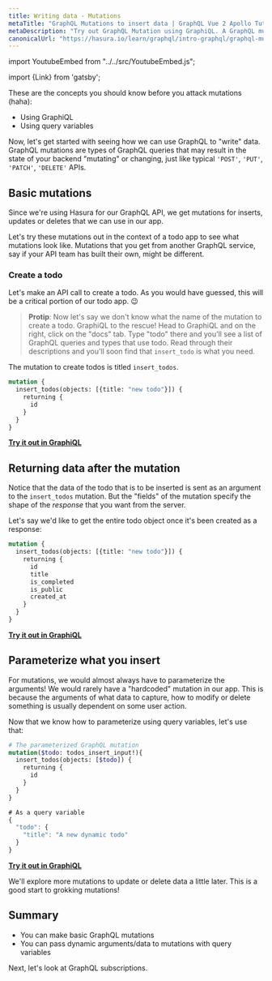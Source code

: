 ```yaml
---
title: Writing data - Mutations
metaTitle: "GraphQL Mutations to insert data | GraphQL Vue 2 Apollo Tutorial"
metaDescription: "Try out GraphQL Mutation using GraphiQL. A GraphQL mutation example with dynamic arguments and variables to insert data"
canonicalUrl: "https://hasura.io/learn/graphql/intro-graphql/graphql-mutations/"
---
```


import YoutubeEmbed from "../../src/YoutubeEmbed.js";

<YoutubeEmbed link="https://www.youtube.com/embed/9w4f8p8AqNs" />

import {Link} from 'gatsby';

These are the concepts you should know before you attack mutations (haha):
- <Link to="/intro-to-graphql/2-fetching-data-queries/#tryoutgraphqlqueries">Using GraphiQL</Link>
- <Link to="/intro-to-graphql/2-fetching-data-queries/#graphqlvariables:passingargumentstoyourqueriesdynamically">Using query variables</Link>

Now, let's get started with seeing how we can use GraphQL to "write" data.
GraphQL mutations are types of GraphQL queries that may result in the state
of your backend "mutating" or changing, just like typical `'POST'`,
`'PUT'`, `'PATCH'`, `'DELETE'` APIs.

## Basic mutations
Since we're using Hasura for our GraphQL API, we get mutations for
inserts, updates or deletes that we can use in our app.

Let's try these mutations out in the context of a todo app to see
what mutations look like. Mutations that you get from another GraphQL
service, say if your API team has built their own,  might be different.

### Create a todo

Let's make an API call to create a todo. As you would have guessed, this
will be a critical portion of our todo app. 😉

> **Protip**: Now let's say we don't know what the name of the mutation to 
> create a todo. GraphiQL to the rescue!
> Head to GraphiQL and on the right, click on the "docs" tab.
> Type "todo" there and you'll see a list of GraphQL queries and types
> that use todo. Read through their descriptions and you'll soon
> find that `insert_todo` is what you need.

The mutation to create todos is titled `insert_todos`.

```graphql
mutation {
  insert_todos(objects: [{title: "new todo"}]) {
    returning {
      id
    }
  }
}
```

<!-- [//]: # TODO: -->
<b><a href="https://hasura.io/learn/graphql/graphiql" target="_blank">Try it out in GraphiQL</a></b>

## Returning data after the mutation
Notice that the data of the todo that is to be inserted is sent as
an argument to the `insert_todos` mutation. But the "fields" of the mutation
specify the shape of the _response_ that you want from the server.

Let's say we'd like to get the entire todo object once it's been created
as a response:

```graphql
mutation {
  insert_todos(objects: [{title: "new todo"}]) {
    returning {
      id
      title
      is_completed
      is_public
      created_at
    }
  }
}
```

<!-- [//]: # TODO: -->
<b><a href="https://hasura.io/learn/graphql/graphiql" target="_blank">Try it out in GraphiQL</a></b>

## Parameterize what you insert

For mutations, we would almost always have to parameterize the arguments! We
would rarely have a "hardcoded" mutation in our app. This is because
the arguments of what data to capture, how to modify or delete something is usually
dependent on some user action.

Now that we know how to parameterize using query variables, let's use that:

```graphql
# The parameterized GraphQL mutation
mutation($todo: todos_insert_input!){
  insert_todos(objects: [$todo]) {
    returning {
      id
    }
  }
}
```

```javascript
# As a query variable
{
  "todo": {
    "title": "A new dynamic todo"
  }
}
```

<!-- [//]: # TODO: -->
<b><a href="https://hasura.io/learn/graphql/graphiql" target="_blank">Try it out in GraphiQL</a></b>

We'll explore more mutations to update or delete data a little later.
This is a good start to grokking mutations!

## Summary

- You can make basic GraphQL mutations
- You can pass dynamic arguments/data to mutations with query variables

Next, let's look at GraphQL subscriptions.
